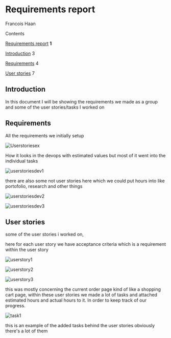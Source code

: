 # Requirements report

Francois Haan

Contents

[Requirements report](#_heading=h.gjdgxs) **1**

[Introduction](#_heading=h.30j0zll) 3

[Requirements](#_heading=h.1fob9te) 4

[User stories](#_heading=h.be0vdqh7v3b7) 7

## Introduction

In this document I will be showing the requirements we made as a group and some of the user stories/tasks I worked on

## Requirements

All the requirements we initially setup

![Userstoriesex](https://user-images.githubusercontent.com/71487939/171164208-7d01256f-c2ec-49c7-9a96-a63b18049d40.png)

How it looks in the devops with estimated values but most of it went into the individual tasks

![userstoriesdev1](https://user-images.githubusercontent.com/71487939/171164248-8dcda1bc-a360-41ce-8759-7ded1b4a4150.png)

there are also some not user stories here which we could put hours into like portofolio, research and other things

![userstoriesdev2](https://user-images.githubusercontent.com/71487939/171164264-4166e839-1be4-44a4-9953-d3beaf24710c.png)

![userstoriesdev3](https://user-images.githubusercontent.com/71487939/171164271-81e72c8e-4429-4a13-b9f1-e5f70ed8b0ec.png)

## User stories

some of the user stories i worked on,

here for each user story we have acceptance criteria which is a requirement within the user story

![userstory1](https://user-images.githubusercontent.com/71487939/171164706-b3af5835-8eb0-4aa6-b8a6-249948edef39.png)

![userstory2](https://user-images.githubusercontent.com/71487939/171164713-dca0d48d-e53f-47ae-ae08-dc328a26af63.png)

![userstory3](https://user-images.githubusercontent.com/71487939/171164719-45565066-5295-43ec-b03f-eb9058601265.png)

this was mostly concerning the current order page kind of like a shopping cart page, within these user stories we made a lot of tasks and attached estimated hours and actual hours to it. In order to keep track of our progress.

![task1](https://user-images.githubusercontent.com/71487939/171164723-b7c0c54a-de32-4b72-a3cb-e961e06e8421.png)

this is an example of the added tasks behind the user stories obviously there&#39;s a lot of them
